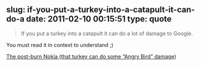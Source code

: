 slug: if-you-put-a-turkey-into-a-catapult-it-can-do-a
date: 2011-02-10 00:15:51
type: quote
---

> If you put a turkey into a catapult it can do a lot of damage to Google.

You must read it in context to understand ;)

 [The post-burn Nokia (that turkey can do some “Angry Bird” damage)](http://scobleizer.com/2011/02/09/the-post-burn-nokia-vic-at-google-better-watch-out/)
